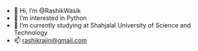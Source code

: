 - 👋 Hi, I’m @RashikWasik
- 👀 I’m interested in Python
- 🌱 I’m currently studying at Shahjalal University of Science and Technology
- 📫 rashikrajin@gmail.com
<!---
RashikWasik/RashikWasik is a ✨ special ✨ repository because its `README.md` (this file) appears on your GitHub profile.
You can click the Preview link to take a look at your changes.
--->
